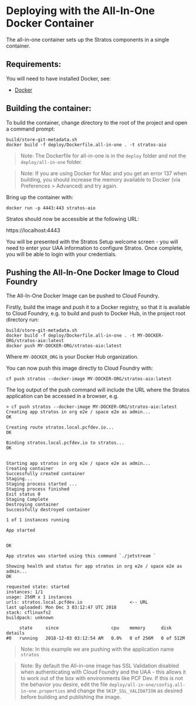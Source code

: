 # Deploying with the All-In-One Docker Container

The all-in-one container sets up the Stratos components in a single container.

## Requirements:

You will need to have installed Docker, see:

* [Docker](https://docs.docker.com/engine/installation/)

## Building the container:

To build the container, change directory to the root of the project and open a command prompt:

```
build/store-git-metadata.sh
docker build -f deploy/Dockerfile.all-in-one . -t stratos-aio
```

> Note: The Dockerfile for all-in-one is in the `deploy` folder and not the `deploy/all-in-one` folder.

> Note: If you are using Docker for Mac and you get an error 137 when building, you should increase the memory available to Docker (via Preferences > Advanced) and try again.

Bring up the container with:

```
docker run -p 4443:443 stratos-aio
```

Stratos should now be accessible at the following URL:

https://localhost:4443

You will be presented with the Stratos Setup welcome screen - you will need to enter your UAA information to configure Stratos. Once complete, you will be able to login with your credentials.

## Pushing the All-In-One Docker Image to Cloud Foundry

The All-In-One Docker Image can be pushed to Cloud Foundry.

Firstly, build the image and push it to a Docker registry, so that it is available to Cloud Foundry, e.g. to build and push to Docker Hub, in the project root directory run:

```
build/store-git-metadata.sh
docker build -f deploy/Dockerfile.all-in-one . -t MY-DOCKER-ORG/stratos-aio:latest
docker push MY-DOCKER-ORG/stratos-aio:latest
```

Where `MY-DOCKER_ORG` is your Docker Hub organization.

You can now push this image directly to Cloud Foundry with:

```
cf push stratos --docker-image MY-DOCKER-ORG/stratos-aio:latest
```

The log output of the push command will include the URL where the Stratos application can be accessed in a browser, e.g.

```
> cf push stratos --docker-image MY-DOCKER-ORG/stratos-aio:latest
Creating app stratos in org e2e / space e2e as admin...
OK

Creating route stratos.local.pcfdev.io...
OK

Binding stratos.local.pcfdev.io to stratos...
OK


Starting app stratos in org e2e / space e2e as admin...
Creating container
Successfully created container
Staging...
Staging process started ...
Staging process finished
Exit status 0
Staging Complete
Destroying container
Successfully destroyed container

1 of 1 instances running

App started


OK

App stratos was started using this command `./jetstream `

Showing health and status for app stratos in org e2e / space e2e as admin...
OK

requested state: started
instances: 1/1
usage: 256M x 1 instances
urls: stratos.local.pcfdev.io                  <-- URL
last uploaded: Mon Dec 3 03:12:47 UTC 2018
stack: cflinuxfs2
buildpack: unknown

     state     since                    cpu    memory      disk        details
#0   running   2018-12-03 03:12:54 AM   0.0%   0 of 256M   0 of 512M
```

> Note: In this example we are pushing with the application name `stratos`

> Note: By default the All-in-one image has SSL Validation disabled when authenticating with Cloud Foundry and the UAA - this allows it to work out of the box with environments like PCF Dev. If this is not the behavior you desire, edit the file `deploy/all-in-one/config.all-in-one.properties` and change the `SKIP_SSL_VALIDATION` as desired before building and publishing the image.